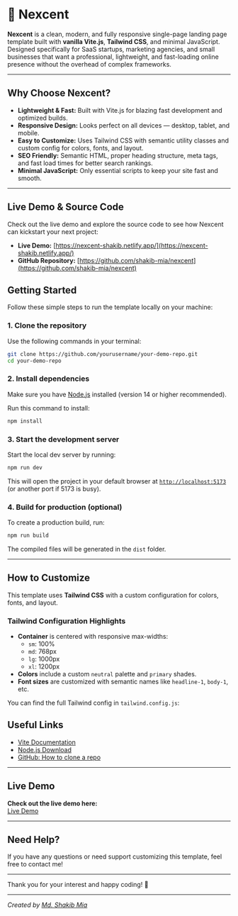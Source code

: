 # 🌿 Nexcent

**Nexcent** is a clean, modern, and fully responsive single-page landing page template built with **vanilla Vite.js**, **Tailwind CSS**, and minimal JavaScript. Designed specifically for SaaS startups, marketing agencies, and small businesses that want a professional, lightweight, and fast-loading online presence without the overhead of complex frameworks.

---

## Why Choose Nexcent?

- **Lightweight & Fast:** Built with Vite.js for blazing fast development and optimized builds.
- **Responsive Design:** Looks perfect on all devices — desktop, tablet, and mobile.
- **Easy to Customize:** Uses Tailwind CSS with semantic utility classes and custom config for colors, fonts, and layout.
- **SEO Friendly:** Semantic HTML, proper heading structure, meta tags, and fast load times for better search rankings.
- **Minimal JavaScript:** Only essential scripts to keep your site fast and smooth.

---

## Live Demo & Source Code

Check out the live demo and explore the source code to see how Nexcent can kickstart your next project:

- **Live Demo:** [https://nexcent-shakib.netlify.app/](https://nexcent-shakib.netlify.app/)
- **GitHub Repository:** [https://github.com/shakib-mia/nexcent](https://github.com/shakib-mia/nexcent)

## Getting Started

Follow these simple steps to run the template locally on your machine:

### 1. Clone the repository

Use the following commands in your terminal:

```bash
git clone https://github.com/yourusername/your-demo-repo.git
cd your-demo-repo
```

### 2. Install dependencies

Make sure you have [Node.js](https://nodejs.org/) installed (version 14 or higher recommended).

Run this command to install:

```bash
npm install
```

### 3. Start the development server

Start the local dev server by running:

```bash
npm run dev
```

This will open the project in your default browser at [`http://localhost:5173`](http://localhost:5173) (or another port if 5173 is busy).

### 4. Build for production (optional)

To create a production build, run:

```bash
npm run build
```

The compiled files will be generated in the `dist` folder.

---

## How to Customize

This template uses **Tailwind CSS** with a custom configuration for colors, fonts, and layout.

### Tailwind Configuration Highlights

- **Container** is centered with responsive max-widths:
  - `sm`: 100%
  - `md`: 768px
  - `lg`: 1000px
  - `xl`: 1200px
- **Colors** include a custom `neutral` palette and `primary` shades.
- **Font sizes** are customized with semantic names like `headline-1`, `body-1`, etc.

You can find the full Tailwind config in `tailwind.config.js`:

## Useful Links

- [Vite Documentation](https://vitejs.dev/guide/)
- [Node.js Download](https://nodejs.org/)
- [GitHub: How to clone a repo](https://docs.github.com/en/repositories/creating-and-managing-repositories/cloning-a-repository)

---

## Live Demo

**Check out the live demo here:**  
[Live Demo](https://nexcent-shakib.netlify.app/)

---

## Need Help?

If you have any questions or need support customizing this template, feel free to contact me!

---

Thank you for your interest and happy coding! 🚀

---

_Created by [Md. Shakib Mia](https://github.com/shakib-mia/)_
